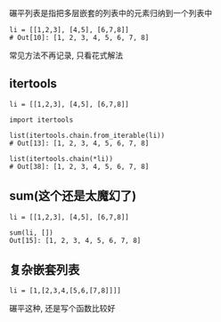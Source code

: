 碾平列表是指把多层嵌套的列表中的元素归纳到一个列表中

```
li = [[1,2,3], [4,5], [6,7,8]]
# Out[10]: [1, 2, 3, 4, 5, 6, 7, 8]
```

常见方法不再记录, 只看花式解法

## itertools

```
li = [[1,2,3], [4,5], [6,7,8]]

import itertools

list(itertools.chain.from_iterable(li))
# Out[13]: [1, 2, 3, 4, 5, 6, 7, 8]

list(itertools.chain(*li))
# Out[38]: [1, 2, 3, 4, 5, 6, 7, 8]
```

## sum\(这个还是太魔幻了\)

```
li = [[1,2,3], [4,5], [6,7,8]]

sum(li, [])
Out[15]: [1, 2, 3, 4, 5, 6, 7, 8]
```

## 复杂嵌套列表

```
li = [1,[2,3,4,[5,6,[7,8]]]]
```

碾平这种, 还是写个函数比较好

